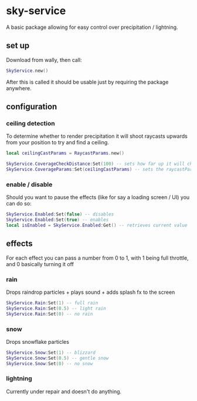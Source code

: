 # sky-service
A basic package allowing for easy control over precipitation / lightning. 

## set up
Download from wally, then call:
```lua
SkyService.new()
```
After this is called it should be usable just by requiring the package anywhere.

## configuration
### ceiling detection
To determine whether to render precipitation it will shoot raycasts upwards from your position to try and find a ceiling.
```lua
local ceilingCastParams = RaycastParams.new()

SkyService.CoverageCheckDistance:Set(100) -- sets how far up it will check for a ceiling, in this case 100 units
SkyService.CoverageParams:Set(ceilingCastParams) -- sets the raycastParams for the raycasts
```

### enable / disable
Should you want to pause the effects (like for say a loading screen / UI) you can do so:
```lua
SkyService.Enabled:Set(false) -- disables
SkyService.Enabled:Set(true) -- enables
local isEnabled = SkyService.Enabled:Get() -- retrieves current value
```

## effects
For each effect you can pass a number from 0 to 1, with 1 being full throttle, and 0 basically turning it off
### rain
Drops raindrop particles + plays sound + adds splash fx to the screen
```lua
SkyService.Rain:Set(1) -- full rain
SkyService.Rain:Set(0.5) -- light rain
SkyService.Rain:Set(0) -- no rain
```

### snow
Drops snowflake particles
```lua
SkyService.Snow:Set(1) -- blizzard
SkyService.Snow:Set(0.5) -- gentle snow
SkyService.Snow:Set(0) -- no snow
```

### lightning
Currently under repair and doesn't do anything.
